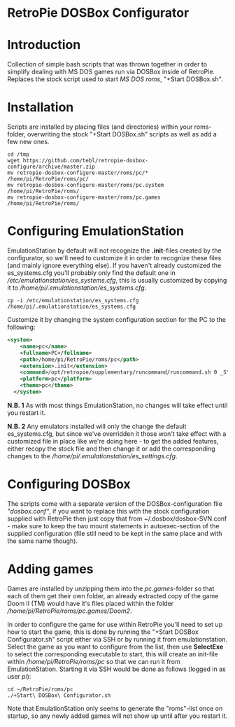 RetroPie DOSBox Configurator
============================

# Introduction
Collection of simple bash scripts that was thrown together in order to simplify dealing with MS DOS games run via DOSBox inside of RetroPie. Replaces the stock script used to start _MS DOS roms_, "+Start DOSBox.sh".

# Installation
Scripts are installed by placing files (and directories) within your roms-folder, overwriting the stock "+Start DOSBox.sh" scripts as well as add a few new ones.

```
cd /tmp
wget https://github.com/tebl/retropie-dosbox-configure/archive/master.zip
mv retropie-dosbox-configure-master/roms/pc/* /home/pi/RetroPie/roms/pc/
mv retropie-dosbox-configure-master/roms/pc.system /home/pi/RetroPie/roms/
mv retropie-dosbox-configure-master/roms/pc.games /home/pi/RetroPie/roms/
```


# Configuring EmulationStation
EmulationStation by default will not recognize the __.init__-files created by the configurator, so we'll need to customize it in order to recognize these files (and mainly ignore everything else). If you haven't already customized the es_systems.cfg you'll probably only find the default one in _/etc/emulationstation/es_systems.cfg_, this is usually customized by copying it to _/home/pi/.emulationstation/es_systems.cfg_.

```
cp -i /etc/emulationstation/es_systems.cfg /home/pi/.emulationstation/es_systems.cfg
```

Customize it by changing the system configuration section for the PC to the following:
```xml
<system>
    <name>pc</name>
    <fullname>PC</fullname>
    <path>/home/pi/RetroPie/roms/pc</path>
    <extension>.init</extension>
    <command>/opt/retropie/supplementary/runcommand/runcommand.sh 0 _SYS_ pc %ROM%</command>
    <platform>pc</platform>
    <theme>pc</theme>
  </system>
```

__N.B. 1__ As with most things EmulationStation, no changes will take effect until you restart it.

__N.B. 2__ Any emulators installed will only the change the default es_systems.cfg, but since we've overridden it those won't take effect with a customized file in place like we're doing here - to get the added features, either recopy the stock file and then change it or add the corresponding changes to the _/home/pi/.emulationstation/es_settings.cfg_.

# Configuring DOSBox
The scripts come with a separate version of the DOSBox-configuration file _"dosbox.conf"_, if you want to replace this with the stock configuration supplied with RetroPie then just copy that from ~/.dosbox/dosbox-SVN.conf - make sure to keep the two mount statements in autoexec-section of the supplied configuration (file still need to be kept in the same place and with the same name though).

# Adding games
Games are installed by unzipping them into the _pc.games_-folder so that each of them get their own folder, an already extracted copy of the game Doom II (TM) would have it's files placed within the folder _/home/pi/RetroPie/roms/pc.games/Doom2_.

In order to configure the game for use within RetroPie you'll need to set up how to start the game, this is done by running the "+Start DOSBox Configurator.sh" script either via SSH or by running it from emulationstation. Select the game as you want to configure from the list, then use __SelectExe__ to select the corresponding executable to start, this will create an init-file within _/home/pi/RetroPie/roms/pc_ so that we can run it from EmulationStation. Starting it via SSH would be done as follows (logged in as user _pi_):
```
cd ~/RetroPie/roms/pc
./+Start\ DOSBox\ Configurator.sh
```

Note that EmulationStation only seems to generate the "roms"-list once on startup, so any newly added games will not show up until after you restart it.
